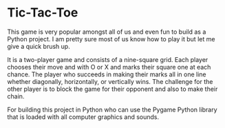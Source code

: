 # Tic-Tac-Toe
This game is very popular amongst all of us and even fun to build as a Python project. I am pretty sure most of us know how to play it but let me give a quick brush up. 

It is a two-player game and consists of a nine-square grid. Each player chooses their move and with O or X and marks their square one at each chance. The player who succeeds in making their marks all in one line whether diagonally, horizontally, or vertically wins. The challenge for the other player is to block the game for their opponent and also to make their chain. 

For building this project in Python who can use the Pygame Python library that is loaded with all computer graphics and sounds. 
